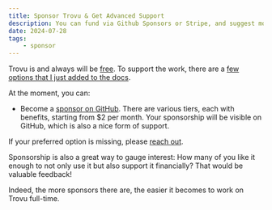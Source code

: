 ```yaml
---
title: Sponsor Trovu & Get Advanced Support
description: You can fund via Github Sponsors or Stripe, and suggest more options.
date: 2024-07-28
tags:
    - sponsor
---
```


Trovu is and always will be [free](https://github.com/trovu/trovu/blob/master/LICENSE). To support the work, there are a [few options that I just added to the docs](https://trovu.net/docs/#sponsor).

At the moment, you can:

-   Become a [sponsor on GitHub](https://github.com/sponsors/trovu). There are various tiers, each with benefits, starting from $2 per month. Your sponsorship will be visible on GitHub, which is also a nice form of support.

If your preferred option is missing, please [reach out](https://trovu.net/docs/users/support/).

Sponsorship is also a great way to gauge interest: How many of you like it enough to not only use it but also support it financially? That would be valuable feedback!

Indeed, the more sponsors there are, the easier it becomes to work on Trovu full-time.
